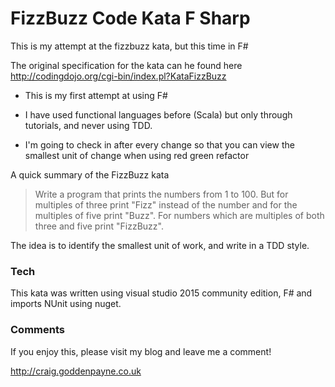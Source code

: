 # FizzBuzz Code Kata F Sharp

This is my attempt at the fizzbuzz kata, but this time in F#

The original specification for the kata can he found here 
http://codingdojo.org/cgi-bin/index.pl?KataFizzBuzz
  
- This is my first attempt at using F#
  
- I have used functional languages before (Scala) but only through tutorials, and never using TDD.
  
- I'm going to check in after every change so that you can view the smallest unit of change when using red green refactor


A quick summary of the FizzBuzz kata 

> Write a program that prints the numbers from 1 to 100. But for multiples of three print "Fizz" instead of the number and for the multiples of five print "Buzz". For numbers which are multiples of both three and five print "FizzBuzz". 



The idea is to identify the smallest unit of work, and write in a TDD style.

### Tech

This kata was written using visual studio 2015 community edition, F# and imports NUnit using nuget.



### Comments

If you enjoy this, please visit my blog and leave me a comment!

http://craig.goddenpayne.co.uk